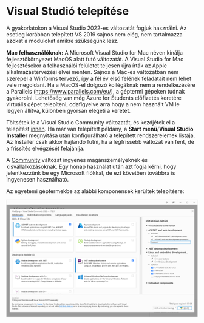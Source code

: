 # Visual Studió telepítése

A gyakorlatokon a Visual Studio 2022-es változatát fogjuk használni.  Az esetleg korábban telepített  VS 2019  sajnos nem elég, nem tartalmazza azokat a modulokat amikre szükségünk lesz.



**Mac felhasználóknak:** A  Microsoft Visual Studio for Mac  néven kínálja  fejlesztőkörnyezet MacOS  alatt futó változatát. A Visual Studio for Mac  fejlesztésekor a felhasználói felületet teljesen újra írták az Apple alkalmazástervezési elvei mentén.  Sajnos a Mac-es változatban  nem szerepel a Winforms  tervező,  így a fél év első felének  feladatait nem lehet vele megoldani. Ha a MacOS-el  dolgozó kollégáknak nem a rendelkezésére a Parallels (https://www.parallels.com/eu/),  a  géptermi gépeken tudnak gyakorolni.  Lehetőség van még  Azure for Students előfizetés keretére  virtuális gépet  telepíteni,  odafigyelve arra hogy a  nem használt VM le legyen állítva,  különben gyorsan elégeti  a keretet.



Töltsétek le a Visual Studio Community változatát, és kezdjétek el a telepítést [innen](https://visualstudio.microsoft.com/downloads/). Ha már van telepített példány, a **Start menü**/**Visual Studio Installer** megnyitása után konfigurálható a telepített rendszerelemek listája. Az Installer csak akkor hajlandó futni, ha a legfrissebb változat van fent, de a frissítés elvégzését felajánlja. 

A [Community](https://visualstudio.microsoft.com/vs/community) változat ingyenes magánszemélyeknek és kisvállalkozásoknak.  Egy hónap használat után azt fogja kérni, hogy  jelentkezzünk be egy Microsoft fiókkal,  de ezt követően továbbra is ingyenesen használható. 

Az egyetemi géptermekbe az alábbi komponensek kerültek telepítésre:  

![image-20220827172606041](../../images/vs_install.png)
